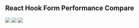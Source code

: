 ## React Hook Form Performance Compare

<img src="https://github.com/bluebill1049/react-hook-form-performance-compare/blob/master/imgs/formik.png" />

<img src="https://github.com/bluebill1049/react-hook-form-performance-compare/blob/master/imgs/react-hook-form.png" />

<img src="https://github.com/bluebill1049/react-hook-form-performance-compare/blob/master/imgs/react-hook-form.png" />
